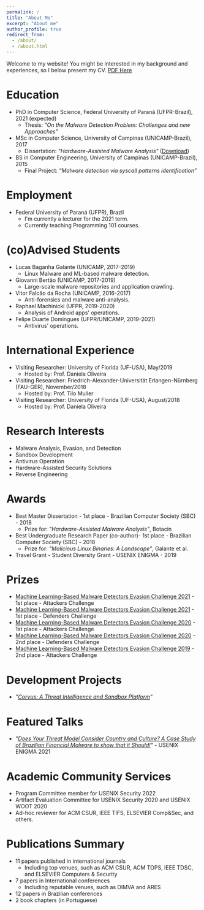 ```yaml
---
permalink: /
title: "About Me"
excerpt: "About me"
author_profile: true
redirect_from: 
  - /about/
  - /about.html
---
```


Welcome to my website! You might be interested in my background and experiences, so I below present my CV. [PDF Here](https://marcusbotacin.github.io/files/cv.pdf)

Education
======
* PhD in Computer Science, Federal University of Paraná (UFPR-Brazil), 2021 (expected)
  * Thesis: *"On the Malware Detection Problem: Challenges and new Approaches"*
* MSc in Computer Science, University of Campinas (UNICAMP-Brazil), 2017
  * Dissertation: *"Hardware-Assisted Malware Analysis"* ([Download](files/marcus-msc.pdf))
* BS in Computer Engineering, University of Campinas (UNICAMP-Brazil), 2015
  * Final Project: *“Malware detection via syscall patterns identification”*

Employment
======
* Federal University of Paraná (UFPR), Brazil
  * I'm currently a lecturer for the 2021 term.
  * Currently teaching Programming 101 courses.

(co)Advised Students
======
* Lucas Baganha Galante (UNICAMP, 2017-2019)
  * Linux Malware and ML-based malware detection.
* Giovanni Bertão (UNICAMP, 2017-2019)
  * Large-scale malware repositories and application crawling.
* Vitor Falcão da Rocha (UNICAMP, 2016-2017)
  * Anti-forensics and malware anti-analysis.
* Raphael Machinicki (UFPR, 2019-2020)
  * Analysis of Android apps' operations.
* Felipe Duarte Domingues (UFPR/UNICAMP, 2019-2021)
  * Antivirus' operations.

International Experience
======
* Visiting Researcher: University of Florida (UF-USA), May/2019
  * Hosted by: Prof. Daniela Oliveira
* Visiting Researcher: Friedrich-Alexander-Universität Erlangen-Nürnberg (FAU-GER), November/2018
  * Hosted by: Prof. Tilo Muller
* Visiting Researcher: University of Florida (UF-USA), August/2018
  * Hosted by: Prof. Daniela Oliveira

Research Interests
======
* Malware Analysis, Evasion, and Detection
* Sandbox Development
* Antivirus Operation
* Hardware-Assisted Security Solutions
* Reverse Engineering
  
Awards
======
* Best Master Dissertation - 1st place - Brazilian Computer Society (SBC) - 2018
  * Prize for: *"Hardware-Assisted Malware Analysis"*, Botacin
* Best Undergraduate Research Paper (co-author)- 1st place - Brazilian Computer Society (SBC) - 2018
  * Prize for: *"Malicious Linux Binaries: A Landscape"*, Galante et al.
* Travel Grant - Student Diversity Grant - USENIX ENIGMA - 2019

Prizes
======
* [Machine Learning-Based Malware Detectors Evasion Challenge 2021](https://mlsec.io/) - 1st place - Attackers Challenge
* [Machine Learning-Based Malware Detectors Evasion Challenge 2021](https://mlsec.io/) - 1st place - Defenders Challenge
* [Machine Learning-Based Malware Detectors Evasion Challenge 2020](https://mlsec.io/) - 1st place - Attackers Challenge
* [Machine Learning-Based Malware Detectors Evasion Challenge 2020](https://mlsec.io/) - 2nd place - Defenders Challenge
* [Machine Learning-Based Malware Detectors Evasion Challenge 2019](https://mlsec.io/) - 2nd place - Attackers Challenge

Development Projects
======
* *"[Corvus: A Threat Intelligence and Sandbox Platform](https://corvus.inf.ufpr.br/)"*

Featured Talks
======
* *"[Does Your Threat Model Consider Country and Culture? A Case Study of Brazilian Financial Malware to show that it Should!](https://www.youtube.com/watch?v=5mrEJ83rBDY)"* - USENIX ENIGMA 2021

Academic Community Services
======
* Program Committee member for USENIX Security 2022
* Artifact Evaluation Committee for USENIX Security 2020 and USENIX WOOT 2020
* Ad-hoc reviewer for ACM CSUR, IEEE TIFS, ELSEVIER Comp&Sec, and others.

Publications Summary
======
* 11 papers published in international journals 
  * Including top venues, such as ACM CSUR, ACM TOPS, IEEE TDSC, and ELSEVIER Computers & Security
* 7 papers in International conferences
  * Including reputable venues, such as DIMVA and ARES
* 12 papers in Brazilian conferences
* 2 book chapters (in Portuguese)
